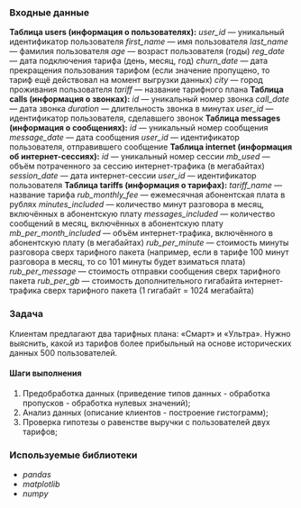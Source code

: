 ### Входные данные
**Таблица users (информация о пользователях):**
*user_id* — уникальный идентификатор пользователя
*first_name* — имя пользователя
*last_name* — фамилия пользователя
*age* — возраст пользователя (годы)
*reg_date* — дата подключения тарифа (день, месяц, год)
*churn_date* — дата прекращения пользования тарифом (если значение пропущено, то тариф ещё действовал на момент выгрузки данных)
*city* — город проживания пользователя
*tariff* — название тарифного плана
**Таблица calls (информация о звонках):**
*id* — уникальный номер звонка
*call_date* — дата звонка
*duration* — длительность звонка в минутах
*user_id* — идентификатор пользователя, сделавшего звонок
**Таблица messages (информация о сообщениях):**
*id* — уникальный номер сообщения
*message_date* — дата сообщения
*user_id* — идентификатор пользователя, отправившего сообщение
**Таблица internet (информация об интернет-сессиях):**
*id* — уникальный номер сессии
*mb_used* — объём потраченного за сессию интернет-трафика (в мегабайтах)
*session_date* — дата интернет-сессии
*user_id* — идентификатор пользователя
**Таблица tariffs (информация о тарифах):**
*tariff_name* — название тарифа
*rub_monthly_fee* — ежемесячная абонентская плата в рублях
*minutes_included* — количество минут разговора в месяц, включённых в абонентскую плату
*messages_included* — количество сообщений в месяц, включённых в абонентскую плату
*mb_per_month_included* — объём интернет-трафика, включённого в абонентскую плату (в мегабайтах)
*rub_per_minute* — стоимость минуты разговора сверх тарифного пакета (например, если в тарифе 100 минут разговора в месяц, то со 101 минуты будет взиматься плата)
*rub_per_message* — стоимость отправки сообщения сверх тарифного пакета
*rub_per_gb* — стоимость дополнительного гигабайта интернет-трафика сверх тарифного пакета (1 гигабайт = 1024 мегабайта)

### Задача
  Клиентам предлагают два тарифных плана: «Смарт» и «Ультра». Нужно выяснить, какой из тарифов более прибыльный на основе исторических данных 500 пользователей.
#### Шаги выполнения
1. Предобработка данных (приведение типов данных - обработка пропусков - обработка нулевых значений);
2. Анализ данных (описание клиентов - построение гистограмм);
3. Проверка гипотезы о равенстве выручки с пользователей двух тарифов;

### Используемые библиотеки
 - *pandas*
 - *matplotlib*
 - *numpy*

